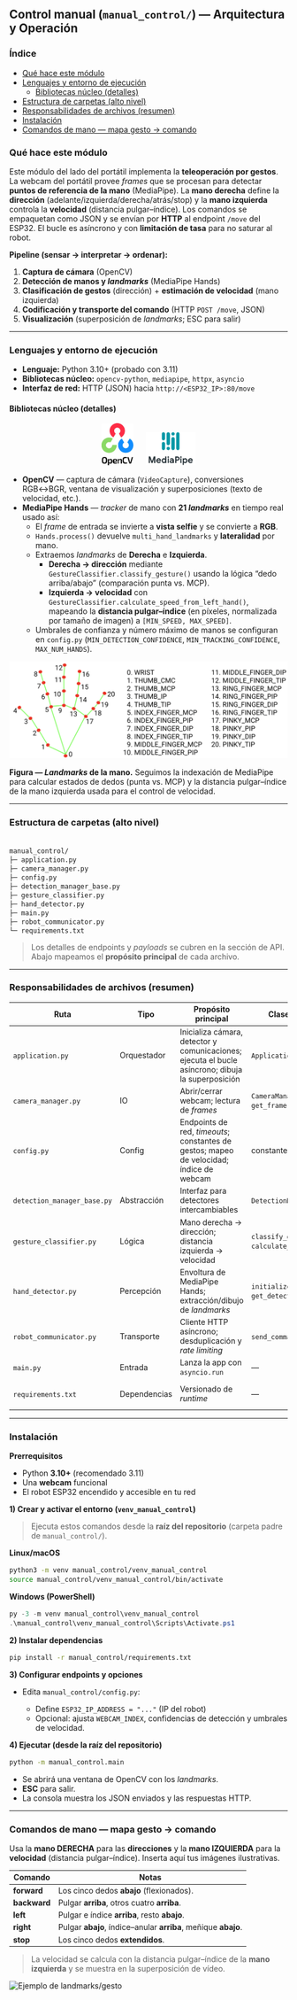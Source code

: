 ## Control manual (`manual_control/`) — Arquitectura y Operación

### Índice
- [Qué hace este módulo](#qué-hace-este-módulo)
- [Lenguajes y entorno de ejecución](#lenguajes-y-entorno-de-ejecución)
  - [Bibliotecas núcleo (detalles)](#bibliotecas-núcleo-detalles)
- [Estructura de carpetas (alto nivel)](#estructura-de-carpetas-alto-nivel)
- [Responsabilidades de archivos (resumen)](#responsabilidades-de-archivos-resumen)
- [Instalación](#instalación)
- [Comandos de mano — mapa gesto → comando](#comandos-de-mano--mapa-gesto--comando)

### Qué hace este módulo
Este módulo del lado del portátil implementa la **teleoperación por gestos**. La webcam del portátil provee *frames* que se procesan para detectar **puntos de referencia de la mano** (MediaPipe). La **mano derecha** define la **dirección** (adelante/izquierda/derecha/atrás/stop) y la **mano izquierda** controla la **velocidad** (distancia pulgar–índice). Los comandos se empaquetan como JSON y se envían por **HTTP** al endpoint `/move` del ESP32. El bucle es asíncrono y con **limitación de tasa** para no saturar al robot.

**Pipeline (sensar → interpretar → ordenar):**
1. **Captura de cámara** (OpenCV)  
2. **Detección de manos y *landmarks*** (MediaPipe Hands)  
3. **Clasificación de gestos** (dirección) + **estimación de velocidad** (mano izquierda)  
4. **Codificación y transporte del comando** (HTTP `POST /move`, JSON)  
5. **Visualización** (superposición de *landmarks*; ESC para salir)

---

### Lenguajes y entorno de ejecución
- **Lenguaje:** Python 3.10+ (probado con 3.11)
- **Bibliotecas núcleo:** `opencv-python`, `mediapipe`, `httpx`, `asyncio`
- **Interfaz de red:** HTTP (JSON) hacia `http://<ESP32_IP>:80/move`

#### Bibliotecas núcleo (detalles)

<p align="center">
  <!-- Espacio para logos -->
  <img src="../src/vendor/opencv_logo.jpg" alt="OpenCV logo" height="76" style="margin-right:18px;" />
  <img src="../src/vendor/mediapipe_logo.jpg" alt="MediaPipe logo" height="60" />
</p>

- **OpenCV** — captura de cámara (`VideoCapture`), conversiones RGB↔BGR, ventana de visualización y superposiciones (texto de velocidad, etc.).
- **MediaPipe Hands** — *tracker* de mano con **21 *landmarks*** en tiempo real usado así:
  - El *frame* de entrada se invierte a **vista selfie** y se convierte a **RGB**.
  - `Hands.process()` devuelve `multi_hand_landmarks` y **lateralidad** por mano.
  - Extraemos *landmarks* de **Derecha** e **Izquierda**.  
    - **Derecha → dirección** mediante `GestureClassifier.classify_gesture()` usando la lógica “dedo arriba/abajo” (comparación punta vs. MCP).  
    - **Izquierda → velocidad** con `GestureClassifier.calculate_speed_from_left_hand()`, mapeando la **distancia pulgar–índice** (en píxeles, normalizada por tamaño de imagen) a `[MIN_SPEED, MAX_SPEED]`.
  - Umbrales de confianza y número máximo de manos se configuran en `config.py` (`MIN_DETECTION_CONFIDENCE`, `MIN_TRACKING_CONFIDENCE`, `MAX_NUM_HANDS`).

<p align="center">
  <!-- Guía de landmarks de la mano -->
  <img src="../src/vendor/hand-landmarks.png" alt="Guía de landmarks de la mano (21 puntos)" />
</p>

**Figura — *Landmarks* de la mano.** Seguimos la indexación de MediaPipe para calcular estados de dedos (punta vs. MCP) y la distancia pulgar–índice de la mano izquierda usada para el control de velocidad.

---

### Estructura de carpetas (alto nivel)
```

manual_control/
├─ application.py
├─ camera_manager.py
├─ config.py
├─ detection_manager_base.py
├─ gesture_classifier.py
├─ hand_detector.py
├─ main.py
├─ robot_communicator.py
└─ requirements.txt

````

> Los detalles de endpoints y *payloads* se cubren en la sección de API. Abajo mapeamos el **propósito principal** de cada archivo.

---

### Responsabilidades de archivos (resumen)

| Ruta | Tipo | Propósito principal | Clases / funciones clave | Notas |
|---|---|---|---|---|
| `application.py` | Orquestador | Inicializa cámara, detector y comunicaciones; ejecuta el bucle asíncrono; dibuja la superposición | `Application`, `start_application()` | Núcleo de unión del módulo. |
| `camera_manager.py` | IO | Abrir/cerrar webcam; lectura de *frames* | `CameraManager.initialize()`, `get_frame()`, `release()` | OpenCV `VideoCapture`. |
| `config.py` | Config | Endpoints de red, *timeouts*; constantes de gestos; mapeo de velocidad; índice de webcam | constantes | **Configura `ESP32_IP_ADDRESS` aquí.** |
| `detection_manager_base.py` | Abstracción | Interfaz para detectores intercambiables | `DetectionManager` (ABC) | Permite futuros detectores. |
| `gesture_classifier.py` | Lógica | Mano derecha → dirección; distancia izquierda → velocidad | `classify_gesture()`, `calculate_speed_from_left_hand()` | Umbrales en `config.py`. |
| `hand_detector.py` | Percepción | Envoltura de MediaPipe Hands; extracción/dibujo de *landmarks* | `initialize()`, `process_frame()`, `get_detection_data()` | Vista selfie habilitada. |
| `robot_communicator.py` | Transporte | Cliente HTTP asíncrono; desduplicación y *rate limiting* | `send_command()` | Envía JSON a `/move`. |
| `main.py` | Entrada | Lanza la app con `asyncio.run` | — | Ejecutar `python -m manual_control.main`. |
| `requirements.txt` | Dependencias | Versionado de *runtime* | — | `opencv-python`, `mediapipe`, `httpx`, `asyncio`. |

---

### Instalación

**Prerrequisitos**
- Python **3.10+** (recomendado 3.11)
- Una **webcam** funcional
- El robot ESP32 encendido y accesible en tu red

**1) Crear y activar el entorno (`venv_manual_control`)**

> Ejecuta estos comandos desde la **raíz del repositorio** (carpeta padre de `manual_control/`).

**Linux/macOS**
````bash
python3 -m venv manual_control/venv_manual_control
source manual_control/venv_manual_control/bin/activate
````

**Windows (PowerShell)**

````powershell
py -3 -m venv manual_control\venv_manual_control
.\manual_control\venv_manual_control\Scripts\Activate.ps1
````

**2) Instalar dependencias**

````bash
pip install -r manual_control/requirements.txt
````

**3) Configurar endpoints y opciones**

* Edita `manual_control/config.py`:

  * Define `ESP32_IP_ADDRESS = "..."` (IP del robot)
  * Opcional: ajusta `WEBCAM_INDEX`, confidencias de detección y umbrales de velocidad.

**4) Ejecutar (desde la raíz del repositorio)**

````bash
python -m manual_control.main
````

* Se abrirá una ventana de OpenCV con los *landmarks*.
* **ESC** para salir.
* La consola muestra los JSON enviados y las respuestas HTTP.

---

### Comandos de mano — mapa gesto → comando

Usa la **mano DERECHA** para las **direcciones** y la **mano IZQUIERDA** para la **velocidad** (distancia pulgar–índice). Inserta aquí tus imágenes ilustrativas.

| Comando      | Notas                                                          |
| ------------ | -------------------------------------------------------------- |
| **forward**  | Los cinco dedos **abajo** (flexionados).                       |
| **backward** | Pulgar **arriba**, otros cuatro **arriba**.                    |
| **left**     | Pulgar e índice **arriba**, resto **abajo**.                   |
| **right**    | Pulgar **abajo**, índice–anular **arriba**, meñique **abajo**. |
| **stop**     | Los cinco dedos **extendidos**.                                |

> La velocidad se calcula con la distancia pulgar–índice de la **mano izquierda** y se muestra en la superposición de vídeo.

<img src="../src/picture3.png" alt="Ejemplo de landmarks/gesto" />